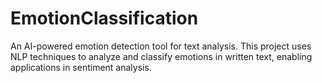 # EmotionClassification
An AI-powered emotion detection tool for text analysis. This project uses NLP techniques to analyze and classify emotions in written text, enabling applications in sentiment analysis.
